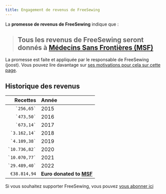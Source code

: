 ```yaml
---
title: Engagement de revenus de FreeSewing
---
```


La **promesse de revenus de FreeSewing** indique que :

> ## Tous les revenus de FreeSewing seront donnés à [Médecins Sans Frontières (MSF)](http://www.msf.org/)

La promesse est faite et appliquée par le responsable de FreeSewing (joost). Vous pouvez lire davantage sur [ses motivations pour cela sur cette page](/docs/various/pledge/motivation/).

## Historique des revenus

|          Recettes | Année                                       |
| -----------------:|:------------------------------------------- |
|    `` `256,65` `` | 2015                                        |
|    `` `473,50` `` | 2016                                        |
|    `` `673,14` `` | 2017                                        |
|  `` `3.162,14` `` | 2018                                        |
|  `` `4.109,38` `` | 2019                                        |
| `` `10.736,82` `` | 2020                                        |
| `` `10.070,77` `` | 2021                                        |
| `` `29.489,40` `` | 2022                                        |
|      `€38.814,94` | **Euro donated to [MSF](https://msf.org/)** |

<Tip>

Si vous souhaitez supporter FreeSewing, vous pouvez [vous abonner ici](/patrons/join/)

</Tip>
